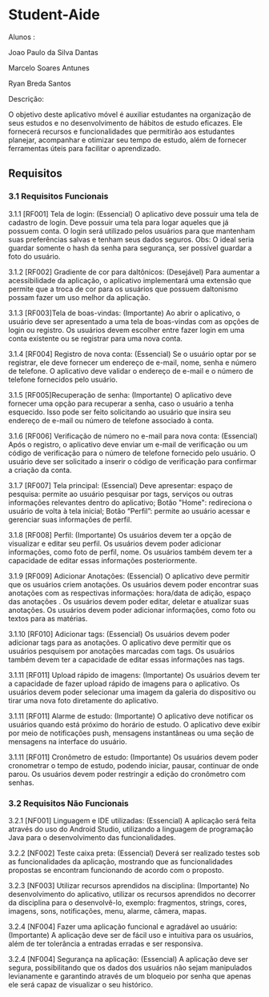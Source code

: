 # Student-Aide

Alunos :

Joao Paulo da Silva Dantas

Marcelo Soares Antunes

Ryan Breda Santos

Descrição:

O objetivo deste aplicativo móvel é auxiliar estudantes na organização de seus estudos e no desenvolvimento de hábitos de estudo eficazes. Ele fornecerá recursos e funcionalidades que permitirão aos estudantes planejar, acompanhar e otimizar seu tempo de estudo, além de fornecer ferramentas úteis para facilitar o aprendizado.

## Requisitos

### 3.1 Requisitos Funcionais

3.1.1 [RF001] Tela de login:
	(Essencial)
O aplicativo deve possuir uma tela de cadastro de login.
Deve possuir uma tela para logar aqueles que já possuem conta.
O login será utilizado pelos usuários para que mantenham suas preferências salvas e tenham seus dados seguros.
	Obs: O ideal seria guardar somente o hash da senha para segurança, ser possível guardar a foto do usuário.

3.1.2 [RF002] Gradiente de cor para daltônicos:
(Desejável)
Para aumentar a acessibilidade da aplicação, o aplicativo implementará uma extensão que permite que a troca de cor para os usuários que possuem daltonismo possam fazer um uso melhor da aplicação.

3.1.3 [RF003]Tela de boas-vindas:
	(Importante)
Ao abrir o aplicativo, o usuário deve ser apresentado a uma tela de boas-vindas com as opções de login ou registro.
Os usuários devem escolher entre fazer login em uma conta existente ou se registrar para uma nova conta.

3.1.4 [RF004] Registro de nova conta:
	(Essencial)
Se o usuário optar por se registrar, ele deve fornecer um endereço de e-mail, nome, senha e número de telefone.
O aplicativo deve validar o endereço de e-mail e o número de telefone fornecidos pelo usuário.

3.1.5 [RF005]Recuperação de senha:
(Importante)
O aplicativo deve fornecer uma opção para recuperar a senha, caso o usuário a tenha esquecido.
Isso pode ser feito solicitando ao usuário que insira seu endereço de e-mail ou número de telefone associado à conta.

3.1.6 [RF006] Verificação de número no e-mail para nova conta:
	(Essencial)
Após o registro, o aplicativo deve enviar um e-mail de verificação ou um código de verificação para o número de telefone fornecido pelo usuário.
O usuário deve ser solicitado a inserir o código de verificação para confirmar a criação da conta.

3.1.7 [RF007] Tela principal:
	(Essencial)
Deve apresentar: 
espaço de pesquisa: permite ao usuário pesquisar por tags, serviços ou outras informações relevantes dentro do aplicativo;
Botão "Home": redireciona o usuário de volta à tela inicial;
Botão “Perfil”: permite ao usuário acessar e gerenciar suas informações de perfil.

3.1.8 [RF008] Perfil:
	(Importante)
Os usuários devem ter a opção de visualizar e editar seu perfil.
Os usuários devem poder adicionar informações, como foto de perfil, nome.
Os usuários também devem ter a capacidade de editar essas informações posteriormente.

3.1.9 [RF009] Adicionar Anotações:
(Essencial)
O aplicativo deve permitir que os usuários criem anotações.
Os usuários devem poder encontrar suas anotações com as respectivas informações: hora/data de adição, espaço das anotações .
Os usuários devem poder editar, deletar e atualizar suas anotações.
Os usuários devem poder adicionar informações, como foto ou textos para as matérias.

3.1.10 [RF010] Adicionar tags:
	(Essencial)
Os usuários devem poder adicionar tags para as anotações.
O aplicativo deve permitir que os usuários pesquisem por anotações marcadas com tags.
Os usuários também devem ter a capacidade de editar essas informações nas tags.

3.1.11 [RF011] Upload rápido de imagens:
	(Importante)
Os usuários devem ter a capacidade de fazer upload rápido de imagens para o aplicativo.
Os usuários devem poder selecionar uma imagem da galeria do dispositivo ou tirar uma nova foto diretamente do aplicativo.

3.1.11 [RF011] Alarme de estudo:
	(Importante)
O aplicativo deve notificar os usuários quando está próximo do horário de estudo.
O aplicativo deve exibir por meio de notificações push, mensagens instantâneas ou uma seção de mensagens na interface do usuário.

3.1.11 [RF011] Cronômetro de estudo:
(Importante)
Os usuários devem poder cronometrar o tempo de estudo, podendo iniciar, pausar, continuar de onde parou.
Os usuários devem poder restringir a edição do cronômetro com senhas.




### 3.2 Requisitos Não Funcionais

3.2.1 [NF001] Linguagem e IDE utilizadas:
(Essencial)
A aplicação será feita através do uso do Android Studio, utilizando a linguagem de programação Java para o desenvolvimento das funcionalidades.

3.2.2 [NF002] Teste caixa preta:
(Essencial)
Deverá ser realizado testes sob as funcionalidades da aplicação, mostrando que as funcionalidades propostas se encontram funcionando de acordo com o proposto.

3.2.3 [NF003] Utilizar recursos aprendidos na disciplina:
	(Importante)
No desenvolvimento do aplicativo, utilizar os recursos aprendidos no decorrer da disciplina para o desenvolvê-lo, exemplo: fragmentos, strings, cores, imagens, sons, notificações, menu, alarme, câmera, mapas.

3.2.4 [NF004] Fazer uma aplicação funcional e agradável ao usuário:
	(Importante)
A aplicação deve ser de fácil uso e intuitiva para os usuários, além de ter tolerância a entradas erradas e ser responsiva.

3.2.4 [NF004] Segurança na aplicação:
	(Essencial)
A aplicação deve ser segura, possibilitando que os dados dos usuários não sejam manipulados levianamente e garantindo através de um bloqueio por senha que apenas ele será capaz de visualizar o seu histórico.







